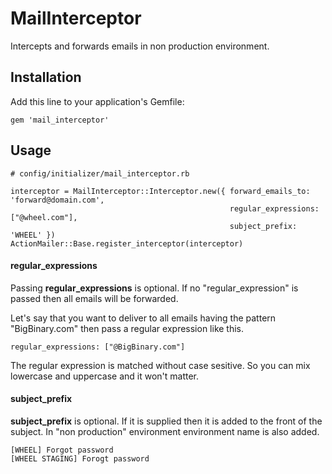 # MailInterceptor

Intercepts and forwards emails in non production environment.

## Installation

Add this line to your application's Gemfile:

```
gem 'mail_interceptor'
```

## Usage

```
# config/initializer/mail_interceptor.rb

interceptor = MailInterceptor::Interceptor.new({ forward_emails_to: 'forward@domain.com',
                                                 regular_expressions: ["@wheel.com"],
                                                 subject_prefix: 'WHEEL' })
ActionMailer::Base.register_interceptor(interceptor)
```

#### regular_expressions

Passing __regular_expressions__ is optional. If no "regular_expression"
is passed then all emails will be forwarded.

Let's say that you want to deliver to all emails having the pattern
"BigBinary.com" then pass a regular expression like this.

```
regular_expressions: ["@BigBinary.com"]
```

The regular expression is matched without case sesitive. So you can mix lowercase
and uppercase and it won't matter.

#### subject_prefix

__subject_prefix__ is optional. If it is supplied then it is added to
the front of the subject. In "non production" environment environment
name is also added.


```
[WHEEL] Forgot password
[WHEEL STAGING] Forogt password
```
